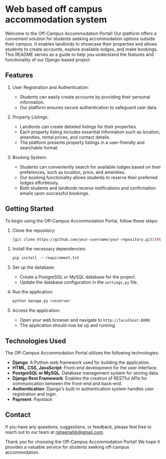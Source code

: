 # Web based off campus accommodation system

Welcome to the Off-Campus Accommodation Portal! Our platform offers a convenient solution for students seeking accommodation options outside their campus. It enables landlords to showcase their properties and allows students to create accounts, explore available lodges, and make bookings. This README serves as a guide to help you understand the features and functionality of our Django-based project.

## Features

1. User Registration and Authentication:
   - Students can easily create accounts by providing their personal information.
   - Our platform ensures secure authentication to safeguard user data.

2. Property Listings:
   - Landlords can create detailed listings for their properties.
   - Each property listing includes essential information such as location, amenities, rental prices, and contact details.
   - The platform presents property listings in a user-friendly and searchable format.

3. Booking System:
   - Students can conveniently search for available lodges based on their preferences, such as location, price, and amenities.
   - Our booking functionality allows students to reserve their preferred lodges effortlessly.
   - Both students and landlords receive notifications and confirmation emails upon successful bookings.

## Getting Started

To begin using the Off-Campus Accommodation Portal, follow these steps:

1. Clone the repository:
   ```bash
   [git clone https://github.com/your-username/your-repository.git](https://github.com/Esammy/Accomodation-.git)
   ```

2. Install the necessary dependencies:
   ```bash
   pip install -r requirement.txt
   ```

3. Set up the database:
   - Create a PostgreSQL or MySQL database for the project.
   - Update the database configuration in the `settings.py` file.

4. Run the application:
   ```bash
   python manage.py runserver
   ```

5. Access the application:
   - Open your web browser and navigate to `http://localhost:8000`.
   - The application should now be up and running.

## Technologies Used

The Off-Campus Accommodation Portal utilizes the following technologies:

- **Django**: A Python web framework used for building the application.
- **HTML, CSS, JavaScript**: Front-end development for the user interface.
- **PostgreSQL or MySQL**: Database management system for storing data.
- **Django Rest Framework**: Enables the creation of RESTful APIs for communication between the front-end and back-end.
- **Authentication**: Django's built-in authentication system handles user registration and login.
- **Payment**: Paystack

## Contact

If you have any questions, suggestions, or feedback, please feel free to reach out to our team at [raheenahb@gmail.com](mailto:raheenahb@gmail.com).

Thank you for choosing the Off-Campus Accommodation Portal! We hope it provides a valuable service for students seeking off-campus accommodation.
